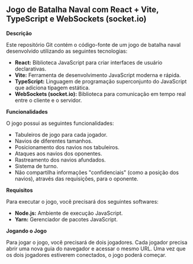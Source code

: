 ## Jogo de Batalha Naval com React + Vite, TypeScript e WebSockets (socket.io)

**Descrição**

Este repositório Git contém o código-fonte de um jogo de batalha naval desenvolvido utilizando as seguintes tecnologias:

* **React:** Biblioteca JavaScript para criar interfaces de usuário declarativas.
* **Vite:** Ferramenta de desenvolvimento JavaScript moderna e rápida.
* **TypeScript:** Linguagem de programação superconjunto do JavaScript que adiciona tipagem estática.
* **WebSockets (socket.io):** Biblioteca para comunicação em tempo real entre o cliente e o servidor.

**Funcionalidades**

O jogo possui as seguintes funcionalidades:

* Tabuleiros de jogo para cada jogador.
* Navios de diferentes tamanhos.
* Posicionamento dos navios nos tabuleiros.
* Ataques aos navios dos oponentes.
* Rastreamento dos navios afundados.
* Sistema de turno.
* Não compartilha informações "confidenciais" (como a posição dos navios), através das requisições, para o oponente.

**Requisitos**

Para executar o jogo, você precisará dos seguintes softwares:

* **Node.js:** Ambiente de execução JavaScript.
* **Yarn:** Gerenciador de pacotes JavaScript.

**Jogando o Jogo**

Para jogar o jogo, você precisará de dois jogadores. Cada jogador precisa abrir uma nova guia do navegador e acessar o mesmo URL. Uma vez que os dois jogadores estiverem conectados, o jogo poderá começar.
